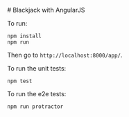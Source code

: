 # Blackjack with AngularJS

To run:

```
npm install
npm run
```

Then go to `http://localhost:8000/app/`.

To run the unit tests:

```
npm test
```

To run the e2e tests:

```
npm run protractor
```
